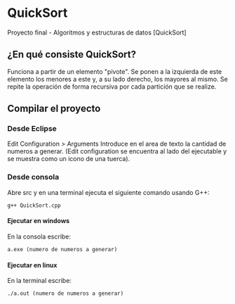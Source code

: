# QuickSort
Proyecto final - Algoritmos y estructuras de datos [QuickSort]

## ¿En qué consiste QuickSort?
Funciona a partir de un elemento "pivote". Se ponen a la izquierda de este elemento los menores a este y, a su lado derecho, los mayores al mismo. Se repite la operación de forma recursiva por cada partición que se realize.

## Compilar el proyecto
### Desde Eclipse
Edit Configuration > Arguments
Introduce en el area de texto la cantidad de numeros a generar.
(Edit configuration se encuentra al lado del ejecutable y se muestra como un icono de una tuerca).

### Desde consola

Abre src y en una terminal ejecuta el siguiente comando usando G++:
```
g++ QuickSort.cpp
```

#### Ejecutar en windows
En la consola escribe:
```
a.exe (numero de numeros a generar)
```

#### Ejecutar en linux
En la terminal escribe:
```
./a.out (numero de numeros a generar)
```
